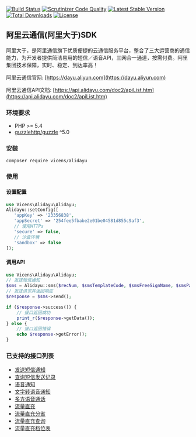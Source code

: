 
[![Build Status](https://scrutinizer-ci.com/g/vicens/alidayu/badges/build.png?b=master)](https://scrutinizer-ci.com/g/vicens/alidayu/build-status/master)
[![Scrutinizer Code Quality](https://scrutinizer-ci.com/g/vicens/alidayu/badges/quality-score.png?b=master)](https://scrutinizer-ci.com/g/vicens/alidayu/?branch=master)
[![Latest Stable Version](https://poser.pugx.org/vicens/alidayu/v/stable)](https://packagist.org/packages/vicens/alidayu)
[![Total Downloads](https://poser.pugx.org/vicens/alidayu/downloads)](https://packagist.org/packages/vicens/alidayu)
[![License](https://poser.pugx.org/vicens/alidayu/license)](https://packagist.org/packages/vicens/alidayu)


## 阿里云通信(阿里大于)SDK
阿里大于，是阿里通信旗下优质便捷的云通信服务平台，整合了三大运营商的通信能力，为开发者提供简洁易用的短信／语音API，三网合一通道，按需付费。阿里集团技术保障，实时、稳定、到达率高！

阿里云通信官网: [https://dayu.aliyun.com](https://dayu.aliyun.com)

阿里云通信API文档: [https://api.alidayu.com/doc2/apiList.htm](https://api.alidayu.com/doc2/apiList.htm)


### 环境要求
 - PHP >= 5.4
 - [guzzlehttp/guzzle](https://github.com/guzzle/guzzle) ^5.0
 
 ### 安装
 
 ```shell
composer require vicens/alidayu
```

### 使用

#### 设置配置

```php
use Vicens\Alidayu\Alidayu;
Alidayu::setConfig([
   'appKey' => '23356838',
   'appSecret' => '254fee5fbabe2e01be04581d855c9af3',
   // 使用HTTPs
   'secure' => false,
   // 沙盒环境
   'sandbox' => false
]);
```

#### 调用API

```php
use Vicens\Alidayu\Alidayu;
// 发送短信通知
$sms = Alidayu::sms($recNum, $smsTemplateCode, $smsFreeSignName, $smsParam, $extend);
// 发送请求并返回响应
$response = $sms->send();

if ($response->success()) {
    // 接口返回成功
    print_r($response->getData());
} else {
    // 接口返回错误
    echo $response->getError();
}


```


### 已支持的接口列表

 - [发送短信通知](https://github.com/vicens/alidayu/blob/master/src/Request/Sms.php)
 - [查询短信发送记录](https://github.com/vicens/alidayu/blob/master/src/Request/SmsQuery.php)
 - [语音通知](https://github.com/vicens/alidayu/blob/master/src/Request/SingleCall.php)
 - [文字转语音通知](https://github.com/vicens/alidayu/blob/master/src/Request/TtsSingleCall.php)
 - [多方语音通话](https://github.com/vicens/alidayu/blob/master/src/Request/DoubleCall.php)
 - [流量直充](https://github.com/vicens/alidayu/blob/master/src/Request/FlowCharge.php)
 - [流量直充分省](https://github.com/vicens/alidayu/blob/master/src/Request/FlowChargeProvince.php)
 - [流量直充查询](https://github.com/vicens/alidayu/blob/master/src/Request/FlowQuery.php)
 - [流量直充档位表](https://github.com/vicens/alidayu/blob/master/src/Request/FlowGrade.php)
 

